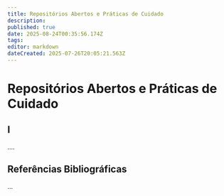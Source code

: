 ```yaml
---
title: Repositórios Abertos e Práticas de Cuidado
description: 
published: true
date: 2025-08-24T00:35:56.174Z
tags: 
editor: markdown
dateCreated: 2025-07-26T20:05:21.563Z
---
```


# Repositórios Abertos e Práticas de Cuidado


## I
....


## Referências Bibliográficas
...